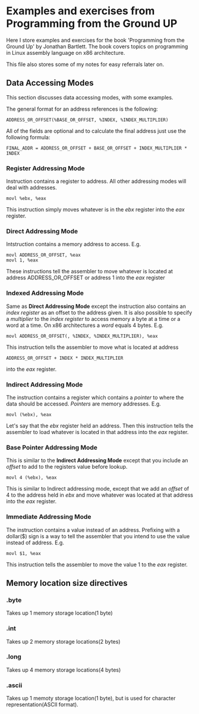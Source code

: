Examples and exercises from Programming from the Ground UP
======

Here I store examples and exercises for the book 'Programming from the Ground 
Up' by Jonathan Bartlett. The book covers topics on programming in Linux 
assembly language on x86 architecture.

This file also stores some of my notes for easy referrals later on.

Data Accessing Modes 
-----

This section discusses data accessing modes, with some examples.

The general format for an address references is the following:

    ADDRESS_OR_OFFSET(%BASE_OR_OFFSET, %INDEX, %INDEX_MULTIPLIER)

All of the fields are optional and to calculate the final address just use the
following formula:

    FINAL_ADDR = ADDRESS_OR_OFFSET + BASE_OR_OFFSET + INDEX_MULTIPLIER * INDEX

### Register Addressing Mode

Instruction contains a register to address. All other addressing modes will deal
with addresses. 

    movl %ebx, %eax

This instruction simply moves whatever is in the *ebx* register into the *eax*
register.

### Direct Addressing Mode

Intstruction contains a memory address to access. E.g.

    movl ADDRESS_OR_OFFSET, %eax
    movl 1, %eax

These instructions tell the assembler to move whatever is located at address
ADDRESS\_OR\_OFFSET or address 1 into the *eax* register

### Indexed Addressing Mode

Same as **Direct Addressing Mode** except the instruction also contains an
*index register* as an offset to the address given. It is also possible to
specify a *multiplier* to the *index register* to access memory a byte at a
time or a word at a time. On x86 architectures a *word* equals 4 bytes. E.g.

    movl ADDRESS_OR_OFFSET(, %INDEX, %INDEX_MULTIPLIER), %eax

This instruction tells the assembler to move what is located at address 

    ADDRESS_OR_OFFSET + INDEX * INDEX_MULTIPLIER

into the *eax* register.

### Indirect Addressing Mode

The instruction contains a register which contains a *pointer* to where the 
data should be accessed. *Pointers* are memory addresses. E.g.

    movl (%ebx), %eax

Let's say that the *ebx* register held an address. Then this instruction tells
the assembler to load whatever is located in that address into the *eax*
register.

### Base Pointer Addressing Mode

This is similar to the **Indirect Addressing Mode** except that you include an
*offset* to add to the registers value before lookup.

    movl 4 (%ebx), %eax

This is similar to Indirect addressing mode, except that we add an *offset* of 4
to the address held in *ebx* and move whatever was located at that address into
the *eax* register.

### Immediate Addressing Mode

The instruction contains a value instead of an address. Prefixing with a
dollar($) sign is a way to tell the assembler that you intend to use the value
instead of address. E.g.

    movl $1, %eax

This instruction tells the assembler to move the value 1 to the *eax* register.

Memory location size directives
-----

### .byte

Takes up 1 memory storage location(1 byte)

### .int

Takes up 2 memory storage locations(2 bytes)


### .long

Takes up 4 memory storage locations(4 bytes)

### .ascii

Takes up 1 memoty storage location(1 byte), but is used for character
representation(ASCII format).



